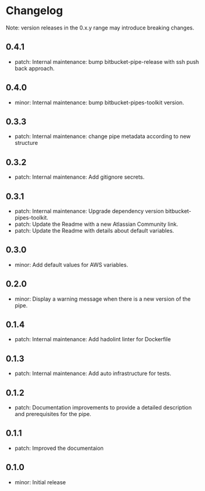 # Changelog
Note: version releases in the 0.x.y range may introduce breaking changes.

## 0.4.1

- patch: Internal maintenance: bump bitbucket-pipe-release with ssh push back approach.

## 0.4.0

- minor: Internal maintenance: bump bitbucket-pipes-toolkit version.

## 0.3.3

- patch: Internal maintenance: change pipe metadata according to new structure

## 0.3.2

- patch: Internal maintenance: Add gitignore secrets.

## 0.3.1

- patch: Internal maintenance: Upgrade dependency version bitbucket-pipes-toolkit.
- patch: Update the Readme with a new Atlassian Community link.
- patch: Update the Readme with details about default variables.

## 0.3.0

- minor: Add default values for AWS variables.

## 0.2.0

- minor: Display a warning message when there is a new version of the pipe.

## 0.1.4

- patch: Internal maintenance: Add hadolint linter for Dockerfile

## 0.1.3

- patch: Internal maintenance: Add auto infrastructure for tests.

## 0.1.2

- patch: Documentation improvements to provide a detailed description and prerequisites for the pipe.

## 0.1.1

- patch: Improved the documentaion

## 0.1.0

- minor: Initial release

